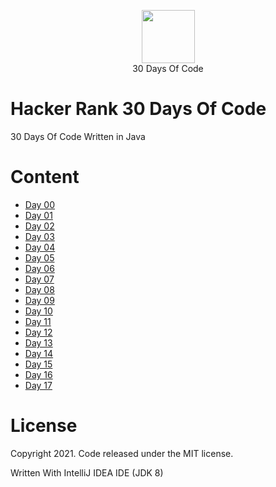<p align="center">
    <a href="https://www.hackerrank.com/">
        <img height=85 src="https://d3keuzeb2crhkn.cloudfront.net/hackerrank/assets/styleguide/logo_wordmark-f5c5eb61ab0a154c3ed9eda24d0b9e31.svg">
    </a>
    <br>30 Days Of Code
</p>

# Hacker Rank 30 Days Of Code
30 Days Of Code Written in Java

# Content
  - [Day 00](https://github.com/MiguelEmmara-ai/30_Days_Of_Code_Java/tree/master/src/Day00)
  - [Day 01](https://github.com/MiguelEmmara-ai/30_Days_Of_Code_Java/tree/master/src/Day01)
  - [Day 02](https://github.com/MiguelEmmara-ai/30_Days_Of_Code_Java/tree/master/src/Day02)
  - [Day 03](https://github.com/MiguelEmmara-ai/30_Days_Of_Code_Java/tree/master/src/Day03)
  - [Day 04](https://github.com/MiguelEmmara-ai/30_Days_Of_Code_Java/tree/master/src/Day04)
  - [Day 05](https://github.com/MiguelEmmara-ai/30_Days_Of_Code_Java/tree/master/src/Day05)
  - [Day 06](https://github.com/MiguelEmmara-ai/30_Days_Of_Code_Java/tree/master/src/Day06)
  - [Day 07](https://github.com/MiguelEmmara-ai/30_Days_Of_Code_Java/tree/master/src/Day07)
  - [Day 08](https://github.com/MiguelEmmara-ai/30_Days_Of_Code_Java/tree/master/src/Day08)
  - [Day 09](https://github.com/MiguelEmmara-ai/30_Days_Of_Code_Java/tree/master/src/Day09)
  - [Day 10](https://github.com/MiguelEmmara-ai/30_Days_Of_Code_Java/tree/master/src/Day10)
  - [Day 11](https://github.com/MiguelEmmara-ai/30_Days_Of_Code_Java/tree/master/src/Day11)
  - [Day 12](https://github.com/MiguelEmmara-ai/30_Days_Of_Code_Java/tree/master/src/Day12)
  - [Day 13](https://github.com/MiguelEmmara-ai/30_Days_Of_Code_Java/tree/master/src/Day13)
  - [Day 14](https://github.com/MiguelEmmara-ai/30_Days_Of_Code_Java/tree/master/src/Day14)
  - [Day 15](https://github.com/MiguelEmmara-ai/30_Days_Of_Code_Java/tree/master/src/Day15)
  - [Day 16](https://github.com/MiguelEmmara-ai/30_Days_Of_Code_Java/tree/master/src/Day16)
  - [Day 17](https://github.com/MiguelEmmara-ai/30_Days_Of_Code_Java/tree/master/src/Day17)

# License

Copyright 2021. Code released under the MIT license.

Written With IntelliJ IDEA IDE (JDK 8)
